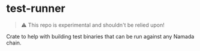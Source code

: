 # test-runner

> :warning: This repo is experimental and shouldn't be relied upon!

Crate to help with building test binaries that can be run against any Namada chain.
